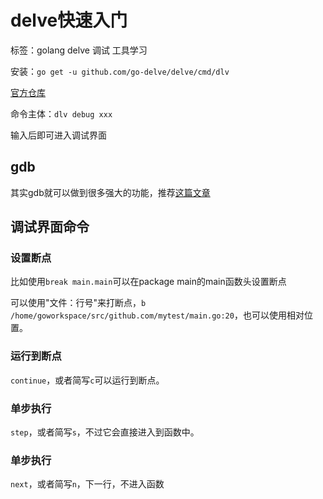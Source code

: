# delve快速入门

标签：golang delve 调试 工具学习

安装：`go get -u github.com/go-delve/delve/cmd/dlv`

[官方仓库](https://github.com/go-delve/delve)

命令主体：`dlv debug xxx`

输入后即可进入调试界面

## gdb

其实gdb就可以做到很多强大的功能，推荐[这篇文章](https://www.oschina.net/translate/using-gdb-debugger-with-go)

## 调试界面命令

### 设置断点

比如使用`break main.main`可以在package main的main函数头设置断点

可以使用"文件：行号"来打断点，`b /home/goworkspace/src/github.com/mytest/main.go:20`，也可以使用相对位置。

### 运行到断点

`continue`，或者简写`c`可以运行到断点。

### 单步执行

`step`，或者简写`s`，不过它会直接进入到函数中。

### 单步执行

`next`，或者简写`n`，下一行，不进入函数
